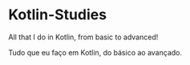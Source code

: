# Kotlin-Studies
All that I do in Kotlin, from basic to advanced! 

Tudo que eu faço em Kotlin, do básico ao avançado. 

